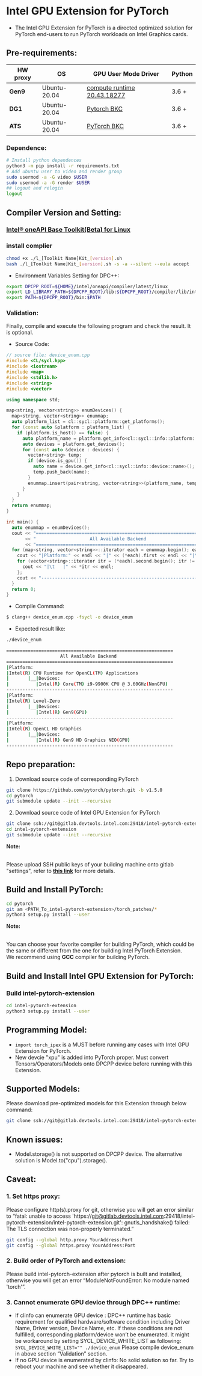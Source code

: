 # Intel GPU Extension for PyTorch

*  The Intel GPU Extension for PyTorch is a directed optimized solution for PyTorch end-users to run PyTorch workloads on Intel Graphics cards.

## Pre-requirements:

| **HW proxy** | **OS** | **GPU User Mode Driver** | Python |
| ------ | ------ | ------ | ------ |
| **Gen9** | Ubuntu-20.04 | [compute runtime 20.43.18277](https://github.com/intel/compute-runtime/releases/tag/20.43.18277) | 3.6 + |
| **DG1** | Ubuntu-20.04 |  [Pytorch BKC](https://wiki.ith.intel.com/pages/viewpage.action?spaceKey=OSGCSH&title=PyTorch+Environment+BKC)| 3.6 + |
| **ATS** | Ubuntu-20.04 |  [PyTorch BKC](https://wiki.ith.intel.com/pages/viewpage.action?spaceKey=OSGCSH&title=PyTorch+Environment+BKC) | 3.6 + |

### **Dependence:**

```bash
# Install python dependences
python3 -m pip install -r requirements.txt
# Add ubuntu user to video and render group
sudo usermod -a -G video $USER
sudo usermod -a -G render $USER
## logout and relogin
logout
```

## **Compiler Version and Setting:**

### [Intel® oneAPI Base Toolkit(Beta) for Linux](https://dynamicinstaller.intel.com/oneapi/toolkits/base-kit/linux/)

### install complier

```bash
chmod +x ./l_[Toolkit Name]Kit_[version].sh
bash ./l_[Toolkit Name]Kit_[version].sh -s -a --silent --eula accept
```

- Environment Variables Setting for DPC++:

```bash
export DPCPP_ROOT=${HOME}/intel/oneapi/compiler/latest/linux
export LD_LIBRARY_PATH=${DPCPP_ROOT}/lib:${DPCPP_ROOT}/compiler/lib/intel64_lin:${LD_LIBRARY_PATH}
export PATH=${DPCPP_ROOT}/bin:$PATH
```

### **Validation:**
Finally, compile and execute the following program and check the result. It is optional.

- Source Code:

```c++
// source file: device_enum.cpp
#include <CL/sycl.hpp>
#include <iostream>
#include <map>
#include <stdlib.h>
#include <string>
#include <vector>

using namespace std;

map<string, vector<string>> enumDevices() {
  map<string, vector<string>> enummap;
  auto platform_list = cl::sycl::platform::get_platforms();
  for (const auto &platform : platform_list) {
    if (platform.is_host() == false) {
      auto platform_name = platform.get_info<cl::sycl::info::platform::name>();
      auto devices = platform.get_devices();
      for (const auto &device : devices) {
        vector<string> temp;
        if (device.is_gpu()) {
          auto name = device.get_info<cl::sycl::info::device::name>();
          temp.push_back(name);
        }
        enummap.insert(pair<string, vector<string>>(platform_name, temp));
      }
    }
  }
  return enummap;
}

int main() {
  auto enummap = enumDevices();
  cout << "==============================================================" << endl
       << "                    All Available Backend                     " << endl
       << "==============================================================" << endl;
  for (map<string, vector<string>>::iterator each = enummap.begin(); each != enummap.end(); ++each) {
    cout << "|Platform:" << endl << "|" << (*each).first << endl << "|\t|__|Devices:" << endl;
    for (vector<string>::iterator itr = (*each).second.begin(); itr != (*each).second.end(); ++itr) {
      cout << "|\t   |" << *itr << endl;
    };
    cout << "--------------------------------------------------------------" << endl;
  }
  return 0;
}
```

- Compile Command:

```bash
$ clang++ device_enum.cpp -fsycl -o device_enum
```

- Expected result like:

```bash
./device_enum

==============================================================
                    All Available Backend                     
==============================================================
|Platform:
|Intel(R) CPU Runtime for OpenCL(TM) Applications
|       |__|Devices:
|          |Intel(R) Core(TM) i9-9900K CPU @ 3.60GHz(NonGPU)
--------------------------------------------------------------
|Platform:
|Intel(R) Level-Zero
|       |__|Devices:
|          |Intel(R) Gen9(GPU)
--------------------------------------------------------------
|Platform:
|Intel(R) OpenCL HD Graphics
|       |__|Devices:
|          |Intel(R) Gen9 HD Graphics NEO(GPU)
--------------------------------------------------------------
```

## Repo preparation:

1.  Download source code of corresponding PyTorch

```bash
git clone https://github.com/pytorch/pytorch.git -b v1.5.0
cd pytorch
git submodule update --init --recursive
```

2.  Download source code of Intel GPU Extension for PyTorch

```bash
git clone ssh://git@gitlab.devtools.intel.com:29418/intel-pytorch-extension/intel-pytorch-extension.git
cd intel-pytorch-extension
git submodule update --init --recursive
```
**Note:**

<br>Please upload SSH public keys of your building machine onto gitlab "settings", refer to [**this link**](https://gitlab.devtools.intel.com/help/ssh/README#locating-an-existing-ssh-key-pair) for more details.

## Build and Install PyTorch:

```bash
cd pytorch
git am <PATH_To_intel-pytorch-extension>/torch_patches/*
python3 setup.py install --user
```
**Note:**

<br>You can choose your favorite compiler for building PyTorch, which could be the same or different from the one for building Intel PyTorch Extension.
<br>We recommend using **GCC** compiler for building PyTorch. 

## Build and Install Intel GPU Extension for PyTorch:

### Build intel-pytorch-extension

```bash
cd intel-pytorch-extension
python3 setup.py install --user
```

## Programming Model:

*  ```import torch_ipex``` is a MUST before running any cases with Intel GPU Extension for PyTorch.
*  New devcie "xpu" is added into PyTorch proper. Must convert Tensors/Operators/Models onto DPCPP device before running with this Extension.

## Supported Models:

Please download pre-optimized models for this Extension through below command:

```bash
git clone ssh://git@gitlab.devtools.intel.com:29418/intel-pytorch-extension/gpu-optimized-models.git
```

## Known issues:

*  Model.storage() is not supported on DPCPP device. The alternative solution is Model.to("cpu").storage().

## Caveat:

### 1. Set https proxy:

Please configure http(s).proxy for git, otherwise you will get an error similar to “fatal: unable to access 'https://git@gitlab.devtools.intel.com:29418/intel-pytorch-extension/intel-pytorch-extension.git': gnutls_handshake() failed: The TLS connection was non-properly terminated.”

```bash
git config --global http.proxy YourAddress:Port
git config --global https.proxy YourAddress:Port
```
### 2. Build order of PyTorch and extension:

Please build intel-pytorch-extension after pytorch is built and installed, otherwise you will get an error “ModuleNotFoundError: No module named 'torch'”.

### 3. Cannot enumerate GPU device through DPC++ runtime:

- If clinfo can enumerate GPU device :
DPC++ runtime has basic requirement for qualified hardware/software condition including Driver Name, Driver version, Device Name, etc.
If these conditions are not fulfilled, corresponding platform/device won’t be enumerated.
It might be workaround by setting SYCL_DEVICE_WHITE_LIST as following: `SYCL_DEVICE_WHITE_LIST="" ./device_enum`
Please compile device_enum in above section “Validation” section.
- If no GPU device is enumerated by clinfo:
No solid solution so far. Try to reboot your machine and see whether it disappeared.

